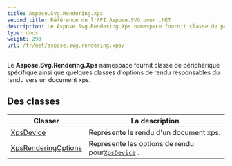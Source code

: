 ```yaml
---
title: Aspose.Svg.Rendering.Xps
second_title: Référence de l'API Aspose.SVG pour .NET
description: Le Aspose.Svg.Rendering.Xps namespace fournit classe de périphérique spécifique ainsi que quelques classes doptions de rendu responsables du rendu vers un document xps.
type: docs
weight: 290
url: /fr/net/aspose.svg.rendering.xps/
---
```

Le **Aspose.Svg.Rendering.Xps** namespace fournit classe de périphérique spécifique ainsi que quelques classes d'options de rendu responsables du rendu vers un document xps.

## Des classes

| Classer | La description |
| --- | --- |
| [XpsDevice](./xpsdevice/) | Représente le rendu d'un document xps. |
| [XpsRenderingOptions](./xpsrenderingoptions/) | Représente les options de rendu pour[`XpsDevice`](../aspose.svg.rendering.xps/xpsdevice/) . |


